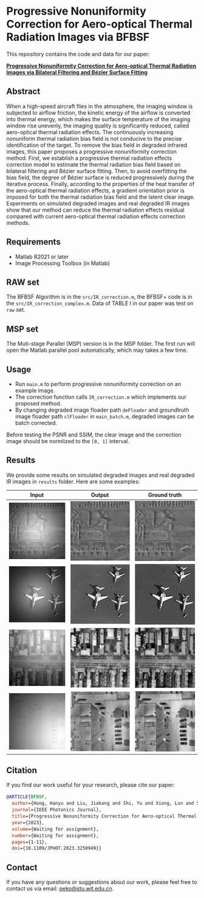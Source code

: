 # Progressive Nonuniformity Correction for Aero-optical Thermal Radiation Images via BFBSF

This repository contains the code and data for our paper: 

**[Progressive Nonuniformity Correction for Aero-optical Thermal Radiation Images via Bilateral Filtering and Bézier Surface Fitting](https://ieeexplore.ieee.org/document/10056931)**

## Abstract
When a high-speed aircraft flies in the atmosphere, the imaging window is subjected to airflow friction, the kinetic energy of the airflow is converted into thermal energy, which makes the surface temperature of the imaging window rise unevenly, the imaging quality is significantly reduced, called aero-optical thermal radiation effects. The continuously increasing nonuniform thermal radiation bias field is not conducive to the precise identification of the target. To remove the bias field in degraded infrared images, this paper proposes a progressive nonuniformity correction method. First, we establish a progressive thermal radiation effects correction model to estimate the thermal radiation bias field based on bilateral filtering and Bézier surface fitting. Then, to avoid overfitting the bias field, the degree of Bézier surface is reduced progressively during the iterative process. Finally, according to the properties of the heat transfer of the aero-optical thermal radiation effects, a gradient orientation prior is imposed for both the thermal radiation bias field and the latent clear image. Experiments on simulated degraded images and real degraded IR images show that our method can reduce the thermal radiation effects residual compared with current aero-optical thermal radiation effects correction methods.


## Requirements
- Matlab R2021 or later
- Image Processing Toolbox (in Matlab)

## RAW set
The BFBSF Algorithm is in the `src/IR_correction.m`, the BFBSF+ code is in the `src/IR_correction_complex.m`. Data of TABLE I in our paper was test on `raw` set.

## MSP set
The Muti-stage Parallel (MSP) version is in the MSP folder. The first run will open the Matlab parallel pool automatically, which may takes a few time.


## Usage
- Run `main.m` to perform progressive nonuniformity correction on an example image.
- The correction function calls `IR_correction.m` which implements our proposed method.
- By changing degraded image floader path `deFloader` and groundtruth image floader path `clFloader` in `main_batch.m`, degraded images can be batch corrected.

Before testing the PSNR and SSIM, the clear image and the correction image should be normlized to the `[0, 1]` interval.

## Results
We provide some results on simulated degraded images and real degraded IR images in `results` folder. Here are some examples:

| Input | Output | Ground truth |
| ----- | ------ | ------ |
| ![input1](raw/images/degraded/0001.bmp) | ![output1](raw/src/result/BFBSF/0001.bmp) | ![GT1](raw/images/clear/0001.bmp) |
| ![input2](raw/images/degraded/0003.jpg) | ![output2](raw/src/result/BFBSF/0003.jpg) | ![GT2](raw/images/clear/0003.jpg) |
| ![input3](raw/images/degraded/0008.png) | ![output3](raw/src/result/BFBSF/0008.png) | ![GT3](raw/images/clear/0008.png) |
| ![input4](raw/images/degraded/0009.jpg) | ![output4](raw/src/result/BFBSF/0009.jpg) | ![GT4](raw/images/clear/0009.jpg) |

## Citation
If you find our work useful for your research, please cite our paper:

```bib
@ARTICLE{BFBSF,
  author={Hong, Hanyu and Liu, Jiakang and Shi, Yu and Xiong, Lun and Sang, Nong and Zhang, Tianxu},
  journal={IEEE Photonics Journal}, 
  title={Progressive Nonuniformity Correction for Aero-optical Thermal Radiation Images via Bilateral Filtering and Bézier Surface Fitting}, 
  year={2023},
  volume={Waiting for assignment},
  number={Waiting for assignment},
  pages={1-11},
  doi={10.1109/JPHOT.2023.3250949}}
```

## Contact
If you have any questions or suggestions about our work, please feel free to contact us via email: peko@stu.wit.edu.cn.
